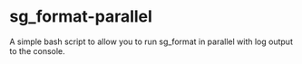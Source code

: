 # sg_format-parallel
A simple bash script to allow you to run sg_format in parallel with log output to the console.
